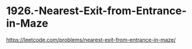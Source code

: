 # 1926.-Nearest-Exit-from-Entrance-in-Maze
https://leetcode.com/problems/nearest-exit-from-entrance-in-maze/
